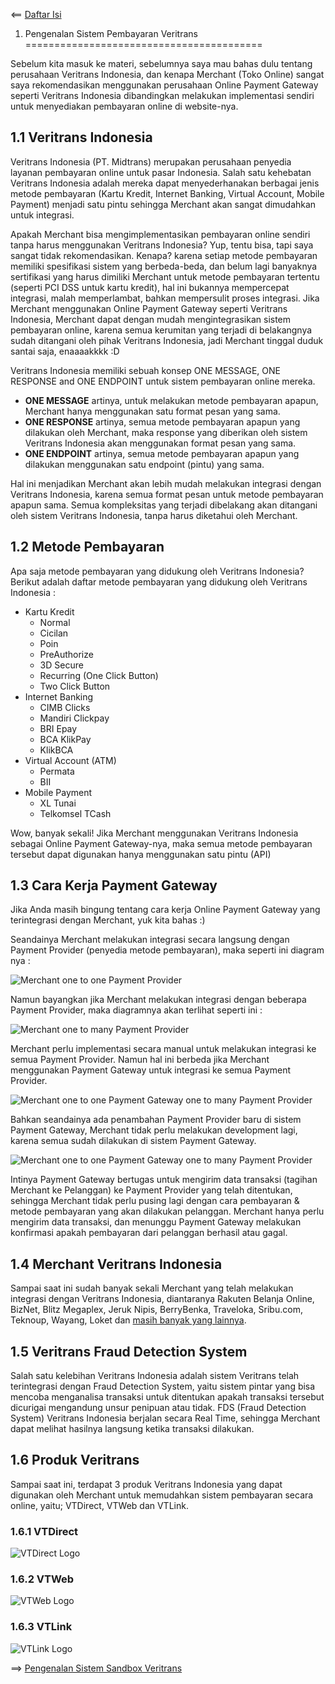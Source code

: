 <== [Daftar Isi](../README.md)

1. Pengenalan Sistem Pembayaran Veritrans
=========================================

Sebelum kita masuk ke materi, sebelumnya saya mau bahas dulu tentang perusahaan Veritrans Indonesia, dan kenapa Merchant (Toko Online) sangat saya rekomendasikan menggunakan perusahaan Online Payment Gateway seperti Veritrans Indonesia dibandingkan melakukan implementasi sendiri untuk menyediakan pembayaran online di website-nya. 

## 1.1 Veritrans Indonesia

Veritrans Indonesia (PT. Midtrans) merupakan perusahaan penyedia layanan pembayaran online untuk pasar Indonesia. Salah satu kehebatan Veritrans Indonesia adalah mereka dapat menyederhanakan berbagai jenis metode pembayaran (Kartu Kredit, Internet Banking, Virtual Account, Mobile Payment) menjadi satu pintu sehingga Merchant akan sangat dimudahkan untuk integrasi. 

Apakah Merchant bisa mengimplementasikan pembayaran online sendiri tanpa harus menggunakan Veritrans Indonesia? Yup, tentu bisa, tapi saya sangat tidak rekomendasikan. Kenapa? karena setiap metode pembayaran memiliki spesifikasi sistem yang berbeda-beda, dan belum lagi banyaknya sertifikasi yang harus dimiliki Merchant untuk metode pembayaran tertentu (seperti PCI DSS untuk kartu kredit), hal ini bukannya mempercepat integrasi, malah memperlambat, bahkan mempersulit proses integrasi. Jika Merchant menggunakan Online Payment Gateway seperti Veritrans Indonesia, Merchant dapat dengan mudah mengintegrasikan sistem pembayaran online, karena semua kerumitan yang terjadi di belakangnya sudah ditangani oleh pihak Veritrans Indonesia, jadi Merchant tinggal duduk santai saja, enaaaakkkk :D

Veritrans Indonesia memiliki sebuah konsep ONE MESSAGE, ONE RESPONSE and ONE ENDPOINT untuk sistem pembayaran online mereka. 

- <b>ONE MESSAGE</b> artinya, untuk melakukan metode pembayaran apapun, Merchant hanya menggunakan satu format pesan yang sama. 
- <b>ONE RESPONSE</b> artinya, semua metode pembayaran apapun yang dilakukan oleh Merchant, maka response yang diberikan oleh sistem Veritrans Indonesia akan menggunakan format pesan yang sama.
- <b>ONE ENDPOINT</b> artinya, semua metode pembayaran apapun yang dilakukan menggunakan satu endpoint (pintu) yang sama.

Hal ini menjadikan Merchant akan lebih mudah melakukan integrasi dengan Veritrans Indonesia, karena semua format pesan untuk metode pembayaran apapun sama. Semua kompleksitas yang terjadi dibelakang akan ditangani oleh sistem Veritrans Indonesia, tanpa harus diketahui oleh Merchant.

## 1.2 Metode Pembayaran

Apa saja metode pembayaran yang didukung oleh Veritrans Indonesia? Berikut adalah daftar metode pembayaran yang didukung oleh Veritrans Indonesia :

- Kartu Kredit
	- Normal
	- Cicilan
	- Poin
	- PreAuthorize
	- 3D Secure
	- Recurring (One Click Button)
	- Two Click Button
- Internet Banking
	- CIMB Clicks
	- Mandiri Clickpay
	- BRI Epay
	- BCA KlikPay
	- KlikBCA
- Virtual Account (ATM)
	- Permata
	- BII
- Mobile Payment
	- XL Tunai
	- Telkomsel TCash
	
Wow, banyak sekali! Jika Merchant menggunakan Veritrans Indonesia sebagai Online Payment Gateway-nya, maka semua metode pembayaran tersebut dapat digunakan hanya menggunakan satu pintu (API)

## 1.3 Cara Kerja Payment Gateway

Jika Anda masih bingung tentang cara kerja Online Payment Gateway yang terintegrasi dengan Merchant, yuk kita bahas :)

Seandainya Merchant melakukan integrasi secara langsung dengan Payment Provider (penyedia metode pembayaran), maka seperti ini diagram nya :

![Merchant one to one Payment Provider](../images/image-012.png)

Namun bayangkan jika Merchant melakukan integrasi dengan beberapa Payment Provider, maka diagramnya akan terlihat seperti ini :

![Merchant one to many Payment Provider](../images/image-009.png)

Merchant perlu implementasi secara manual untuk melakukan integrasi ke semua Payment Provider. Namun hal ini berbeda jika Merchant menggunakan Payment Gateway untuk integrasi ke semua Payment Provider.

![Merchant one to one Payment Gateway one to many Payment Provider](../images/image-010.png)

Bahkan seandainya ada penambahan Payment Provider baru di sistem Payment Gateway, Merchant tidak perlu melakukan development lagi, karena semua sudah dilakukan di sistem Payment Gateway.

![Merchant one to one Payment Gateway one to many Payment Provider](../images/image-011.png)

Intinya Payment Gateway bertugas untuk mengirim data transaksi (tagihan Merchant ke Pelanggan) ke Payment Provider yang telah ditentukan, sehingga Merchant tidak perlu pusing lagi dengan cara pembayaran & metode pembayaran yang akan dilakukan pelanggan. Merchant hanya perlu mengirim data transaksi, dan menunggu Payment Gateway melakukan konfirmasi apakah pembayaran dari pelanggan berhasil atau gagal.

## 1.4 Merchant Veritrans Indonesia

Sampai saat ini sudah banyak sekali Merchant yang telah melakukan integrasi dengan Veritrans Indonesia, diantaranya Rakuten Belanja Online, BizNet, Blitz Megaplex, Jeruk Nipis, BerryBenka, Traveloka, Sribu.com, Teknoup, Wayang, Loket dan [masih banyak yang lainnya](https://www.veritrans.co.id/portfolio.html).

## 1.5 Veritrans Fraud Detection System

Salah satu kelebihan Veritrans Indonesia adalah sistem Veritrans telah terintegrasi dengan Fraud Detection System, yaitu sistem pintar yang bisa mencoba menganalisa transaksi untuk ditentukan apakah transaksi tersebut dicurigai mengandung unsur penipuan atau tidak. FDS (Fraud Detection System) Veritrans Indonesia berjalan secara Real Time, sehingga Merchant dapat melihat hasilnya langsung ketika transaksi dilakukan.

## 1.6 Produk Veritrans

Sampai saat ini, terdapat 3 produk Veritrans Indonesia yang dapat digunakan oleh Merchant untuk memudahkan sistem pembayaran secara online, yaitu; VTDirect, VTWeb dan VTLink.

### 1.6.1 VTDirect

![VTDirect Logo](../images/vt-direct.png)

### 1.6.2 VTWeb

![VTWeb Logo](../images/vt-web.png)

### 1.6.3 VTLink

![VTLink Logo](../images/vt-link.png)

==> [Pengenalan Sistem Sandbox Veritrans](../02-sandbox/README.md)